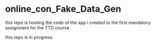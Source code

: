 # online_con_Fake_Data_Gen

this repo is hosting the code of the app i created to the first mandatory assignment for the TTD course.

this repo is in progress.
